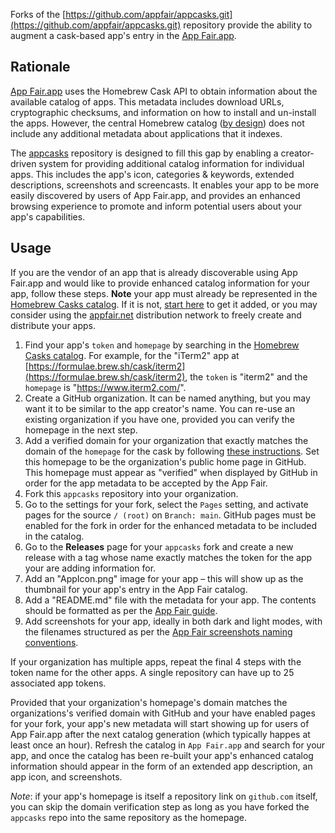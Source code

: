 Forks of the [https://github.com/appfair/appcasks.git](https://github.com/appfair/appcasks.git) repository provide the ability to augment a cask-based app's entry in the [App Fair.app](https://www.appfair.app).

## Rationale

[App Fair.app](https://www.appfair.app) uses the Homebrew Cask API to obtain information about the available catalog of apps. This metadata includes download URLs, cryptographic checksums, and information on how to install and un-install the apps. However, the central Homebrew catalog ([by design](https://docs.brew.sh/Acceptable-Casks#homebrew-cask-is-not-a-discoverability-service)) does not include any additional metadata about applications that it indexes.

The [appcasks](https://github.com/appfair/appcasks.git) repository is designed to fill this gap by enabling a creator-driven system for providing additional catalog information for individual apps. This includes the app's icon, categories & keywords, extended descriptions, screenshots and screencasts. It enables your app to be more easily discovered by users of App Fair.app, and provides an enhanced browsing experience to promote and inform potential users about your app's capabilities.

## Usage

If you are the vendor of an app that is already discoverable using App Fair.app and would like to provide enhanced catalog information for your app, follow these steps. **Note** your app must already be represented in the [Homebrew Casks catalog](https://formulae.brew.sh/cask/). If it is not, [start here](https://docs.brew.sh/Acceptable-Casks) to get it added, or you may consider using the [appfair.net](https://appfair.net) distribution network to freely create and distribute your apps.

1. Find your app's `token` and `homepage` by searching in the [Homebrew Casks catalog](https://formulae.brew.sh/cask/). For example, for the "iTerm2" app at [https://formulae.brew.sh/cask/iterm2](https://formulae.brew.sh/cask/iterm2), the `token` is "iterm2" and the `homepage` is "https://www.iterm2.com/".
2. Create a GitHub organization. It can be named anything, but you may want it to be similar to the app creator's name. You can re-use an existing organization if you have one, provided you can verify the homepage in the next step.
3. Add a verified domain for your organization that exactly matches the domain of the `homepage` for the cask by following [these instructions](https://docs.github.com/en/pages/configuring-a-custom-domain-for-your-github-pages-site/verifying-your-custom-domain-for-github-pages#verifying-a-domain-for-your-organization-site). Set this homepage to be the organization's public home page in GitHub. This homepage must appear as "verified" when displayed by GitHub in order for the app metadata to be accepted by the App Fair.
4. Fork this `appcasks` repository into your organization.
5. Go to the settings for your fork, select the `Pages` setting, and activate pages for the source `/ (root)` on `Branch: main`. GitHub pages must be enabled for the fork in order for the enhanced metadata to be included in the catalog.
6. Go to the **Releases** page for your `appcasks` fork and create a new release with a tag whose name exactly matches the token for the app your are adding information for.
7. Add an "AppIcon.png" image for your app – this will show up as the thumbnail for your app's entry in the App Fair catalog.
8. Add a "README.md" file with the metadata for your app. The contents should be formatted as per the [App Fair guide](https://www.appfair.net/#how-can-i-set-the-description-of-my-app-in-the-app-fair-catalog).
9. Add screenshots for your app, ideally in both dark and light modes, with the filenames structured as per the [App Fair screenshots naming conventions](https://www.appfair.net/#app-screenshots).

If your organization has multiple apps, repeat the final 4 steps with the token name for the other apps. A single repository can have up to 25 associated app tokens.

Provided that your organization's homepage's domain matches the organizations's verified domain with GitHub and your have enabled pages for your fork, your app's new metadata will start showing up for users of App Fair.app after the next catalog generation (which typically happes at least once an hour). Refresh the catalog in `App Fair.app` and search for your app, and once the catalog has been re-built your app's enhanced catalog information should appear in the form of an extended app description, an app icon, and screenshots.

_Note_: if your app's homepage is itself a repository link on `github.com` itself, you can skip the domain verification step as long as you have forked the `appcasks` repo into the same repository as the homepage.
